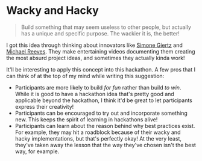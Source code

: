 # Wacky and Hacky

> Build something that may seem useless to other people, but actually has a unique and specific purpose. The wackier it is, the better!

I got this idea through thinking about innovators like [Simone Giertz](https://www.youtube.com/@simonegiertz) and [Michael Reeves](https://www.youtube.com/@MichaelReeves). They make entertaining videos documenting them creating the most absurd project ideas, and sometimes they actually kinda work!

It'll be interesting to apply this concept into this hackathon. A few pros that I can think of at the top of my mind while writing this suggestion:

- Participants are more likely to build _for fun_ rather than build _to win_. While it is good to have a hackathon idea that's pretty good and applicable beyond the hackathon, I think it'd be great to let participants express their creativity!
- Participants can be encouraged to try out and incorporate something new. This keeps the spirit of learning in hackathons alive!
- Participants can learn about the reason behind why best practices exist. For example, they may hit a roadblock because of their wacky and hacky implementations, but that's perfectly okay! At the very least, they've taken away the lesson that the way they've chosen isn't the best way, for example.
